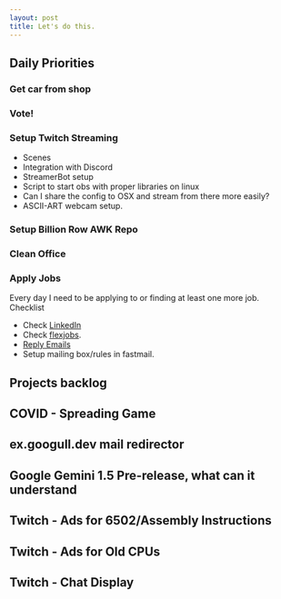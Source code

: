 ```yaml
---
layout: post
title: Let's do this.
---
```


## Daily Priorities

### Get car from shop
### Vote!
### Setup Twitch Streaming

* Scenes
* Integration with Discord
* StreamerBot setup
* Script to start obs with proper libraries on linux
* Can I share the config to OSX and stream from there more easily?
* ASCII-ART webcam setup.

### Setup Billion Row AWK Repo

### Clean Office

### Apply Jobs

Every day I need to be applying to or finding at least one more job.  Checklist

* Check [LinkedIn](https://linkedin.com)
* Check [flexjobs](https://www.flexjobs.com).
* [Reply Emails](https://fastmail.com)
* Setup mailing box/rules in fastmail.



## Projects backlog

## COVID - Spreading Game
## ex.googull.dev mail redirector
## Google Gemini 1.5 Pre-release, what can it understand
## Twitch - Ads for 6502/Assembly Instructions
## Twitch - Ads for Old CPUs
## Twitch - Chat Display